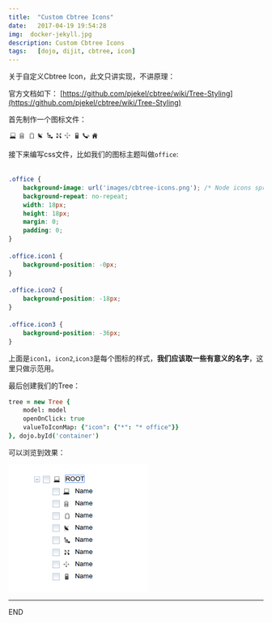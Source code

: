 ```yaml
---
title:  "Custom Cbtree Icons"
date:   2017-04-19 19:54:28
img:  docker-jekyll.jpg
description: Custom Cbtree Icons
tags:   [dojo, dijit, cbtree, icon]
---
```

关于自定义Cbtree Icon，此文只讲实现，不讲原理：

官方文档如下： [https://github.com/pjekel/cbtree/wiki/Tree-Styling](https://github.com/pjekel/cbtree/wiki/Tree-Styling)

首先制作一个图标文件：

![](./resources/2017-04-19-cbtree-custom-icon/cbtree-icons.png)

接下来编写css文件，比如我们的图标主题叫做`office`:

```css

.office {
    background-image: url('images/cbtree-icons.png'); /* Node icons sprite image */
    background-repeat: no-repeat;
    width: 18px;
    height: 18px;
    margin: 0;
    padding: 0;
}

.office.icon1 {
    background-position: -0px;
}

.office.icon2 {
    background-position: -18px;
}

.office.icon3 {
    background-position: -36px;
}
```

上面是`icon1`，`icon2`,`icon3`是每个图标的样式，**我们应该取一些有意义的名字**，这里只做示范用。

最后创建我们的Tree：

```coffee
tree = new Tree {
    model: model
    openOnClick: true
    valueToIconMap: {"icon": {"*": "* office"}}
}, dojo.byId('container')
```

可以浏览到效果：

![](./resources/2017-04-19-cbtree-custom-icon/cbtree-custom-icon-preview.png)


---
END